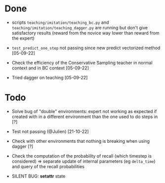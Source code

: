 # Done

- scripts `teaching/imitation/teaching_bc.py` and `teaching/imitation/teaching_dagger.py` 
are running but don't give satisfactory results 
(reward from the novice way lower than reward from the expert)

- `test_predict_one_step` not passing since new predict vectorized method [05-09-22]

- Check the efficiency of the Conservative Sampling teacher in normal context 
and in BC context [05-09-22]

- Tried dagger on teaching [05-09-22]

# Todo

- Solve bug of "double" environments: expert not working as expected 
if created with in a different environment than the one used to do steps in [?]

- Test not passing (@Julien) [21-10-22]


- Check with other environments that nothing is breaking when using dagger [?]


- Check the computation of the probability of recall (which timestep is considered) 
  => separate update of internal parameters (eg `delta_time`) and query of the recall probabilities

- SILENT BUG: __setattr__ state

